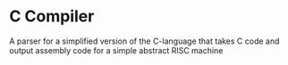 # C Compiler
A parser for a simplified version of the C-language that takes C code and output assembly code for a simple abstract RISC machine
